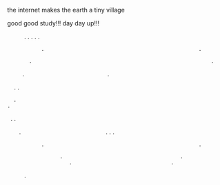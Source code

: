 

the internet makes the earth a tiny village

good good study!!!   day day up!!!

                                        .
                           .                          .
                     .                                      .
                   
               .                                                  .
                 
           .                                                          .
          .                                                            .
      
           
           
       .                                                                  .
          
           
      .                                                                    .
                                                                         
                                                                         
                                                                      
       .                                                                  .
                                                           
                                                    
          .                                                            .
           .                                                          .
              
               .                                                  .
                   
                     .                                      .
                        .                                .                         
                                        .              
